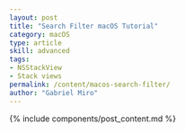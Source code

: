 ```yaml
---
layout: post
title: "Search Filter macOS Tutorial"
category: macOS
type: article
skill: advanced
tags:
- NSStackView
- Stack views
permalink: /content/macos-search-filter/
author: "Gabriel Miro"
---
```

{% include components/post_content.md %}
